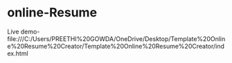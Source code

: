 # online-Resume
Live demo-file:///C:/Users/PREETHI%20GOWDA/OneDrive/Desktop/Template%20Online%20Resume%20Creator/Template%20Online%20Resume%20Creator/index.html
